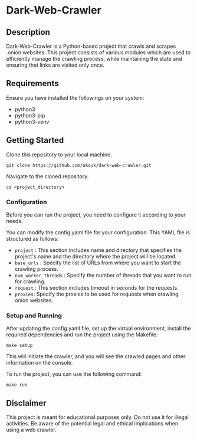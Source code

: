# Dark-Web-Crawler
## Description

Dark-Web-Crawler is a Python-based project that crawls and scrapes .onion websites. This project consists of various modules which are used to efficiently manage the crawling process, while maintaining the state and ensuring that links are visited only once.


## Requirements
Ensure you have installed the followings on your system:
- python3
- python3-pip
- python3-venv


## Getting Started

Clone this repository to your local machine.

```git clone https://github.com/akouk/dark-web-crawler.git```

Navigate to the cloned repository.

```cd <project_directory>```

### Configuration

Before you can run the project, you need to configure it according to your needs.

You can modify the config.yaml file for your configuration. This YAML file is structured as follows:

- `project` : This section includes name and directory that specifies the project's name and the directory where the project will be located.
- `base_urls` : Specify the list of URLs from where you want to start the crawling process.
- `num_worker_threads` : Specify the number of threads that you want to run for crawling.
- `request` : This section includes timeout in seconds for the requests.
- `proxies`: Specify the proxies to be used for requests when crawling onion websites.

### Setup and Running

After updating the config.yaml file, set up the virtual environment, install the required dependencies and run the project using the Makefile:


```make setup```

This will initiate the crawler, and you will see the crawled pages and other information on the console.

To run the project, you can use the following command:

```make run```


## Disclaimer

This project is meant for educational purposes only. Do not use it for illegal activities. Be aware of the potential legal and ethical implications when using a web crawler.

